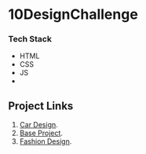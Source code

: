 # 10DesignChallenge

### Tech Stack
- HTML
- CSS
- JS
- 
## Project Links
1. [Car Design](https://vishudhiman.github.io/10DesignChallenge/Automatic%20car%20design).
2. [Base Project](https://vishudhiman.github.io/10DesignChallenge/base%20project).
3. [Fashion Design](https://vishudhiman.github.io/10DesignChallenge/fashion-design).
